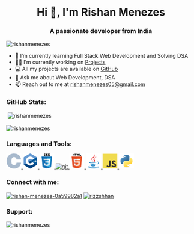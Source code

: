 <h1 align="center">Hi 👋, I'm Rishan Menezes</h1>
<h3 align="center">A passionate developer from India</h3>

<p align="left"> <img src="https://komarev.com/ghpvc/?username=rishanmenezes&label=Profile%20views&color=0e75b6&style=flat" alt="rishanmenezes" /> </p>

- 🌱 I’m currently learning Full Stack Web Development and Solving DSA
- 👨‍💻 I’m currently working on [Projects](https://github.com/rishanmenezes?tab=repositories)
- 💻 All my projects are available on [GitHub](https://github.com/rishanmenezes)
- 💬 Ask me about Web Development, DSA
- 📫 Reach out to me at rishanmenezes05@gmail.com

<h3 align="left">GitHub Stats:</h3>
<p>&nbsp;<img align="center" src="https://github-readme-stats.vercel.app/api?username=rishanmenezes&show_icons=true&locale=en" alt="rishanmenezes" /></p>

<p><img align="center" src="https://github-readme-streak-stats.herokuapp.com/?user=rishanmenezes&" alt="rishanmenezes" /></p>

<h3 align="left">Languages and Tools:</h3>
<p align="left"> <a href="https://www.cprogramming.com/" target="_blank" rel="noreferrer"> <img src="https://raw.githubusercontent.com/devicons/devicon/master/icons/c/c-original.svg" alt="c" width="40" height="40"/> </a> <a href="https://www.w3schools.com/cpp/" target="_blank" rel="noreferrer"> <img src="https://raw.githubusercontent.com/devicons/devicon/master/icons/cplusplus/cplusplus-original.svg" alt="cplusplus" width="40" height="40"/> </a> <a href="https://www.w3schools.com/css/" target="_blank" rel="noreferrer"> <img src="https://raw.githubusercontent.com/devicons/devicon/master/icons/css3/css3-original-wordmark.svg" alt="css3" width="40" height="40"/> </a> <a href="https://git-scm.com/" target="_blank" rel="noreferrer"> <img src="https://www.vectorlogo.zone/logos/git-scm/git-scm-icon.svg" alt="git" width="40" height="40"/> </a> <a href="https://www.w3.org/html/" target="_blank" rel="noreferrer"> <img src="https://raw.githubusercontent.com/devicons/devicon/master/icons/html5/html5-original-wordmark.svg" alt="html5" width="40" height="40"/> </a> <a href="https://www.java.com" target="_blank" rel="noreferrer"> <img src="https://raw.githubusercontent.com/devicons/devicon/master/icons/java/java-original.svg" alt="java" width="40" height="40"/> </a> <a href="https://developer.mozilla.org/en-US/docs/Web/JavaScript" target="_blank" rel="noreferrer"> <img src="https://raw.githubusercontent.com/devicons/devicon/master/icons/javascript/javascript-original.svg" alt="javascript" width="40" height="40"/> </a> <a href="https://www.python.org" target="_blank" rel="noreferrer"> <img src="https://raw.githubusercontent.com/devicons/devicon/master/icons/python/python-original.svg" alt="python" width="40" height="40"/> </a> </p>

<h3 align="left">Connect with me:</h3>
<p align="left">
<a href="https://www.linkedin.com/in/rishan-menezes/" target="blank"><img align="center" src="https://raw.githubusercontent.com/rahuldkjain/github-profile-readme-generator/master/src/images/icons/Social/linked-in-alt.svg" alt="rishan-menezes-0a59982a1" height="30" width="40" /></a>
<a href="https://instagram.com/rizzshhan" target="blank"><img align="center" src="https://raw.githubusercontent.com/rahuldkjain/github-profile-readme-generator/master/src/images/icons/Social/instagram.svg" alt="rizzshhan" height="30" width="40" /></a>
</p>

<h3 align="left">Support:</h3>
<p><a href="https://www.buymeacoffee.com/rishanmenezes"> <img align="left" src="https://cdn.buymeacoffee.com/buttons/v2/default-yellow.png" height="50" width="210" alt="rishanmenezes" /></a></p><br><br>
